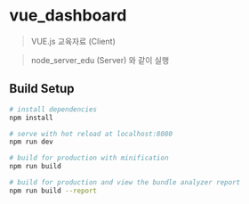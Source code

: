 # vue_dashboard

> VUE.js 교육자료 (Client)

> node_server_edu (Server) 와 같이 실행

## Build Setup

``` bash
# install dependencies
npm install

# serve with hot reload at localhost:8080
npm run dev

# build for production with minification
npm run build

# build for production and view the bundle analyzer report
npm run build --report
```
